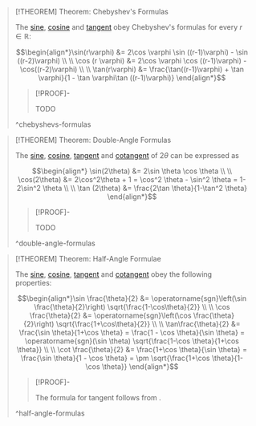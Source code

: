 >[!THEOREM] Theorem: Chebyshev's Formulas
>
>The [sine](../Real%20Sine%20Function/Real%20Sine%20Function.md), [cosine](../Real%20Cosine%20Function/Real%20Cosine%20Function.md) and [tangent](../Real%20Tangent%20Function/Real%20Tangent%20Function.md) obey Chebyshev's formulas for every $r \in \mathbb{R}$:
>
>$$\begin{align*}\sin(r\varphi) &= 2\cos \varphi \sin ((r-1)\varphi) - \sin ((r-2)\varphi) \\ \\ \cos (r \varphi) &= 2\cos \varphi \cos ((r-1)\varphi) - \cos((r-2)\varphi) \\ \\ \tan(r\varphi) &= \frac{\tan((r-1)\varphi) + \tan \varphi}{1 - \tan \varphi\tan ((r-1)\varphi)} \end{align*}$$
>
>>[!PROOF]-
>>
>>TODO
>
>
>^chebyshevs-formulas
>

>[!THEOREM] Theorem: Double-Angle Formulas
>
>The [sine](../Real%20Sine%20Function/Real%20Sine%20Function.md), [cosine](../Real%20Cosine%20Function/Real%20Cosine%20Function.md), [tangent](../Real%20Tangent%20Function/Real%20Tangent%20Function.md) and [cotangent](../Real%20Cotangent%20Substitution/Real%20Cotangent%20Function.md) of $2\theta$ can be expressed as
>
>
>$$\begin{align*} \sin(2\theta) &= 2\sin \theta \cos \theta \\ \\ \cos(2\theta) &= 2\cos^2\theta + 1 = \cos^2 \theta - \sin^2 \theta = 1-2\sin^2 \theta \\ \\ \tan (2\theta) &= \frac{2\tan \theta}{1-\tan^2 \theta} \end{align*}$$
>
>>[!PROOF]-
>>
>>TODO
>>
>
>^double-angle-formulas
>

>[!THEOREM] Theorem: Half-Angle Formulae
>
>The [sine](../Real%20Sine%20Function/Real%20Sine%20Function.md), [cosine](../Real%20Cosine%20Function/Real%20Cosine%20Function.md), [tangent](../Real%20Tangent%20Function/Real%20Tangent%20Function.md) and [cotangent](../Real%20Cotangent%20Substitution/Real%20Cotangent%20Function.md) obey the following properties:
>
>$$\begin{align*}\sin \frac{\theta}{2} &= \operatorname{sgn}\left(\sin \frac{\theta}{2}\right) \sqrt{\frac{1-\cos\theta}{2}} \\ \\ \cos \frac{\theta}{2} &= \operatorname{sgn}\left(\cos \frac{\theta}{2}\right) \sqrt{\frac{1+\cos\theta}{2}} \\ \\ \tan\frac{\theta}{2} &= \frac{\sin \theta}{1+\cos \theta} = \frac{1 - \cos \theta}{\sin \theta} = \operatorname{sgn}(\sin \theta) \sqrt{\frac{1-\cos \theta}{1+\cos \theta}} \\ \\ \cot \frac{\theta}{2} &= \frac{1+\cos \theta}{\sin \theta} = \frac{\sin \theta}{1 - \cos \theta} = \pm \sqrt{\frac{1+\cos \theta}{1-\cos \theta}} \end{align*}$$
>
>>[!PROOF]-
>>
>>The formula for tangent follows from [](Trigonometric%20Identities.md#^angle-product-identities).
>
>
>^half-angle-formulas
>
